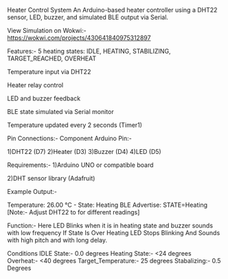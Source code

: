  Heater Control System
An Arduino-based heater controller using a DHT22 sensor, LED, buzzer, and simulated BLE output via Serial.

View Simulation on Wokwi:-https://wokwi.com/projects/430641840975312897

Features:-
5 heating states: IDLE, HEATING, STABILIZING, TARGET_REACHED, OVERHEAT

Temperature input via DHT22

Heater relay control

LED and buzzer feedback

BLE state simulated via Serial monitor

Temperature updated every 2 seconds (Timer1)

Pin Connections:-
Component	Arduino Pin:-

1)DHT22	(D7)
2)Heater	(D3)
3)Buzzer	(D4)
4)LED	(D5)

Requirements:-
1)Arduino UNO or compatible board

2)DHT sensor library (Adafruit)

Example Output:-
 
Temperature: 26.00 °C - State: Heating
BLE Advertise: STATE=Heating
[Note:- Adjust DHT22 to for different readings]

Function:-
Here LED Blinks when it is in heating state and buzzer sounds with low frequency
If State Is Over Heating LED Stops Blinking And Sounds with high pitch and with long delay.

Conditions 
IDLE State:- 0.0 degrees
Heating State:- <24 degrees
Overheat:- <40 degrees
Target_Temperature:- 25 degrees
Stabalizing:- 0.5 Degrees
